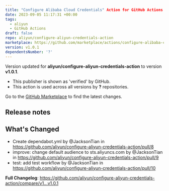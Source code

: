 ```yaml
---
title: "Configure Alibaba Cloud Credentials" Action for GitHub Actions
date: 2023-09-05 11:17:31 +00:00
tags:
  - aliyun
  - GitHub Actions
draft: false
repo: aliyun/configure-aliyun-credentials-action
marketplace: https://github.com/marketplace/actions/configure-alibaba-cloud-credentials-action-for-github-actions
version: v1.0.1
dependentsNumber: '?'
---
```



Version updated for **aliyun/configure-aliyun-credentials-action** to version **v1.0.1**.
- This publisher is shown as 'verified' by GitHub.
- This action is used across all versions by **?** repositories.

Go to the [GitHub Marketplace](https://github.com/marketplace/actions/configure-alibaba-cloud-credentials-action-for-github-actions) to find the latest changes.

## Release notes

## What's Changed
* Create dependabot.yml by @JacksonTian in https://github.com/aliyun/configure-aliyun-credentials-action/pull/8
* improve: change default audience to sts.aliyuncs.com by @JacksonTian in https://github.com/aliyun/configure-aliyun-credentials-action/pull/9
* test: add test workflow by @JacksonTian in https://github.com/aliyun/configure-aliyun-credentials-action/pull/10


**Full Changelog**: https://github.com/aliyun/configure-aliyun-credentials-action/compare/v1...v1.0.1
